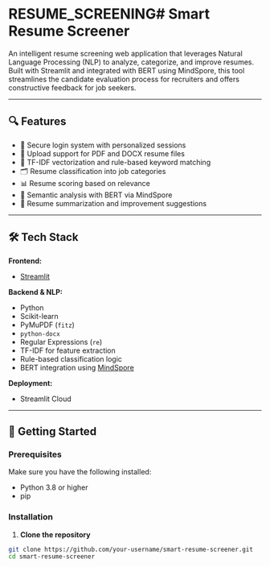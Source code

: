 # RESUME_SCREENING# Smart Resume Screener

An intelligent resume screening web application that leverages Natural Language Processing (NLP) to analyze, categorize, and improve resumes. Built with Streamlit and integrated with BERT using MindSpore, this tool streamlines the candidate evaluation process for recruiters and offers constructive feedback for job seekers.

---

## 🔍 Features

- 🔐 Secure login system with personalized sessions  
- 📄 Upload support for PDF and DOCX resume files  
- 🧠 TF-IDF vectorization and rule-based keyword matching  
- 🗂️ Resume classification into job categories  
- 📊 Resume scoring based on relevance  
- 🤖 Semantic analysis with BERT via MindSpore  
- 📝 Resume summarization and improvement suggestions  

---

## 🛠️ Tech Stack

**Frontend:**  
- [Streamlit](https://streamlit.io/)

**Backend & NLP:**  
- Python  
- Scikit-learn  
- PyMuPDF (`fitz`)  
- `python-docx`  
- Regular Expressions (`re`)  
- TF-IDF for feature extraction  
- Rule-based classification logic  
- BERT integration using [MindSpore](https://www.mindspore.cn/)

**Deployment:**  
- Streamlit Cloud  

---

## 🚀 Getting Started

### Prerequisites

Make sure you have the following installed:

- Python 3.8 or higher
- pip

### Installation

1. **Clone the repository**

```bash
git clone https://github.com/your-username/smart-resume-screener.git
cd smart-resume-screener
